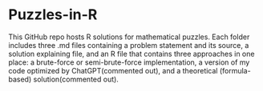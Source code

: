 # Puzzles-in-R
This GitHub repo hosts R solutions for mathematical puzzles. Each folder includes three .md files containing a problem statement and its source, a solution explaining file, and an R file that contains three approaches in one place: a brute-force or semi-brute-force implementation, a version of my code optimized by ChatGPT(commented out), and a theoretical (formula-based) solution(commented out).

